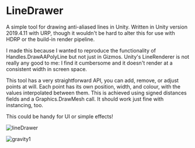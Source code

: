 # LineDrawer
A simple tool for drawing anti-aliased lines in Unity. Written in Unity version 2019.4.11 with URP, though it wouldn't be hard to alter this for use with HDRP or the build-in render pipeline.

I made this because I wanted to reproduce the functionality of Handles.DrawAAPolyLine but not just in Gizmos. Unity's LineRenderer is not really any good to me: I find it cumbersome and it doesn't render at a consistent width in screen space. 

This tool has a very straightforward API, you can add, remove, or adjust points at will. Each point has its own position, width, and colour, with the values interpolated between them. This is achieved using signed distances fields and a Graphics.DrawMesh call. It should work just fine with instancing, too.

This could be handy for UI or simple effects!

![lineDrawer](https://user-images.githubusercontent.com/18707147/123711084-c697cb80-d867-11eb-939c-06056db5f1ff.gif)

![gravity1](https://user-images.githubusercontent.com/18707147/123711122-d6afab00-d867-11eb-8b6f-002dc0c94c61.gif)
